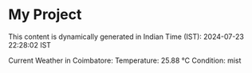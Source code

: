 # My Project

This content is dynamically generated in Indian Time (IST): 2024-07-23 22:28:02 IST


Current Weather in Coimbatore:
Temperature: 25.88 °C
Condition: mist
